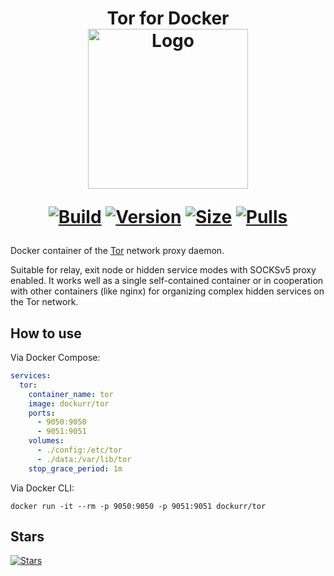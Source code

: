 <h1 align="center">Tor for Docker<br />
<div align="center">
<a href="https://github.com/dockur/tor"><img src="https://raw.githubusercontent.com/dockur/tor/master/.github/logo.png" title="Logo" style="max-width:100%;" width="256" /></a>
</div>
<div align="center">
  
[![Build]][build_url]
[![Version]][tag_url]
[![Size]][tag_url]
[![Pulls]][hub_url]

</div></h1>

Docker container of the [Tor](https://www.torproject.org/) network proxy daemon.

Suitable for relay, exit node or hidden service modes with SOCKSv5 proxy enabled. It works well as a single self-contained container or in cooperation with other containers (like nginx) for organizing complex hidden services on the Tor network.

## How to use

Via Docker Compose:

```yaml
services:
  tor:
    container_name: tor
    image: dockurr/tor
    ports:
      - 9050:9050
      - 9051:9051
    volumes:
      - ./config:/etc/tor
      - ./data:/var/lib/tor
    stop_grace_period: 1m
```

Via Docker CLI:

```shell
docker run -it --rm -p 9050:9050 -p 9051:9051 dockurr/tor
```

## Stars
[![Stars](https://starchart.cc/dockur/tor.svg?variant=adaptive)](https://starchart.cc/dockur/tor)

[build_url]: https://github.com/dockur/tor/
[hub_url]: https://hub.docker.com/r/dockurr/tor/
[tag_url]: https://hub.docker.com/r/dockurr/tor/tags

[Build]: https://github.com/dockur/tor/actions/workflows/build.yml/badge.svg
[Size]: https://img.shields.io/docker/image-size/dockurr/tor/latest?color=066da5&label=size
[Pulls]: https://img.shields.io/docker/pulls/dockurr/tor.svg?style=flat&label=pulls&logo=docker
[Version]: https://img.shields.io/docker/v/dockurr/tor/latest?arch=amd64&sort=semver&color=066da5
